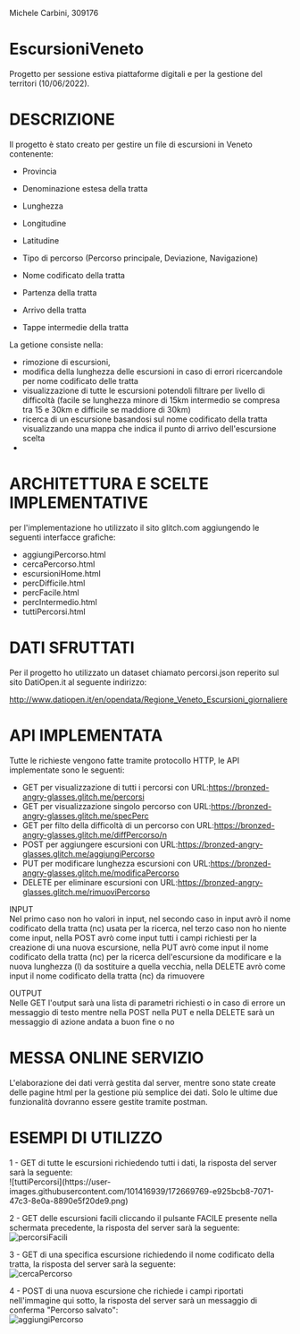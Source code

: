 Michele Carbini, 309176
# EscursioniVeneto
Progetto per sessione estiva piattaforme digitali e per la gestione del territori (10/06/2022).

<h1>DESCRIZIONE</h1>
Il progetto è stato creato per gestire un file di escursioni in Veneto contenente:

  - Provincia
  
  - Denominazione estesa della tratta

  - Lunghezza

  - Longitudine

  - Latitudine

  - Tipo di percorso (Percorso principale, Deviazione, Navigazione)

  - Nome codificato della tratta

  - Partenza della tratta

  - Arrivo della tratta

  - Tappe intermedie della tratta

La getione consiste nella:

  - rimozione di escursioni, 
  - modifica della lunghezza delle escursioni in caso di errori ricercandole per nome codificato delle tratta
  - visualizzazione di tutte le escursioni potendoli filtrare per livello di difficoltà (facile se lunghezza minore di 15km intermedio se compresa tra 15 e 30km e difficile se maddiore di 30km)
  - ricerca di un escursione basandosi sul nome codificato della tratta visualizzando una mappa che indica il punto di arrivo dell'escursione scelta 
  - 
<h1>ARCHITETTURA E SCELTE IMPLEMENTATIVE</h1>
per l'implementazione ho utilizzato il sito glitch.com aggiungendo le seguenti interfacce grafiche:

  - aggiungiPercorso.html
  - cercaPercorso.html 
  - escursioniHome.html 
  - percDifficile.html 
  - percFacile.html 
  - percIntermedio.html 
  - tuttiPercorsi.html 
  
<h1>DATI SFRUTTATI</h1>
Per il progetto ho utilizzato un dataset chiamato percorsi.json reperito sul sito DatiOpen.it al seguente indirizzo: 

http://www.datiopen.it/en/opendata/Regione_Veneto_Escursioni_giornaliere 

<h1>API IMPLEMENTATA</h1>
Tutte le richieste vengono fatte tramite protocollo HTTP, le API implementate sono le seguenti:

- GET per visualizzazione di tutti i percorsi con URL:https://bronzed-angry-glasses.glitch.me/percorsi
- GET per visualizzazione singolo percorso con URL:https://bronzed-angry-glasses.glitch.me/specPerc
- GET per filto della difficoltà di un percorso con URL:https://bronzed-angry-glasses.glitch.me/diffPercorso/n
- POST per aggiungere escursioni con URL:https://bronzed-angry-glasses.glitch.me/aggiungiPercorso
- PUT per modificare lunghezza escursioni con URL:https://bronzed-angry-glasses.glitch.me/modificaPercorso
- DELETE per eliminare escursioni con URL:https://bronzed-angry-glasses.glitch.me/rimuoviPercorso

INPUT<br>
Nel primo caso non ho valori in input, nel secondo caso in input avrò il nome codificato della tratta (nc) usata per la ricerca, nel terzo caso non ho niente come input, nella POST avrò come input tutti i campi richiesti per la creazione di una nuova escursione, nella PUT avrò come input il nome codificato della tratta (nc) per la ricerca dell'escursione da modificare e la nuova lunghezza (l) da sostituire a quella vecchia, nella DELETE avrò come input il nome codificato della tratta (nc) da rimuovere

OUTPUT<br>
Nelle GET l'output sarà una lista di parametri richiesti o in caso di errore un messaggio di testo mentre nella POST nella PUT e nella DELETE sarà un messaggio di azione andata a buon fine o no 

<h1>MESSA ONLINE SERVIZIO</h1>
L'elaborazione dei dati verrà gestita dal server, mentre sono state create delle pagine html per la gestione più semplice dei dati.
Solo le ultime due funzionalità dovranno essere gestite tramite postman.

<h1>ESEMPI DI UTILIZZO</h1>
1 - GET di tutte le escursioni richiedendo tutti i dati, la risposta del server sarà la seguente:<br>
![tuttiPercorsi](https://user-images.githubusercontent.com/101416939/172669769-e925bcb8-7071-47c3-8e0a-8890e5f20de9.png)


    
2 - GET delle escursioni facili cliccando il pulsante FACILE presente nella schermata precedente, la risposta del server sarà la seguente:<br>
![percorsiFacili](https://user-images.githubusercontent.com/101416939/172663034-66a6b91e-3efd-4373-8ebe-5c37cc0ce01d.png)

3 - GET di una specifica escursione richiedendo il nome codificato della tratta, la risposta del server sarà la seguente:<br>
![cercaPercorso](https://user-images.githubusercontent.com/101416939/172669290-46591713-271c-409e-867c-e4be13ccd400.png)

4 - POST di una nuova escursione che richiede i campi riportati nell'immagine qui sotto, la risposta del server sarà un messaggio di conferma "Percorso salvato":<br>
![aggiungiPercorso](https://user-images.githubusercontent.com/101416939/172669737-196630b3-3325-4628-9e68-80b5e701c24d.png)

